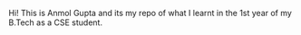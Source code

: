 Hi! This is Anmol Gupta and its my repo of what I learnt in the 1st year of my B.Tech as a CSE student.
